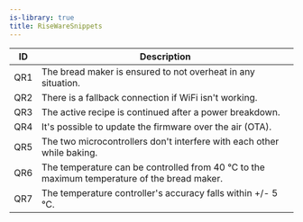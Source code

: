 ```yaml
---
is-library: true
title: RiseWareSnippets
---
```


<snippet id="quality-requirements-most-important">

| ID  | Description                                                                                 |
|-----|---------------------------------------------------------------------------------------------|
| QR1 | The bread maker is ensured to not overheat in any situation.                                |
| QR2 | There is a fallback connection if WiFi isn't working.                                       |
| QR3 | The active recipe is continued after a power breakdown.                                     |
| QR4 | It's possible to update the firmware over the air (OTA).                                    |
| QR5 | The two microcontrollers don't interfere with each other while baking.                      |
| QR6 | The temperature can be controlled from 40 °C to the maximum temperature of the bread maker. |
| QR7 | The temperature controller's accuracy falls within +/- 5 °C.                                |

</snippet>